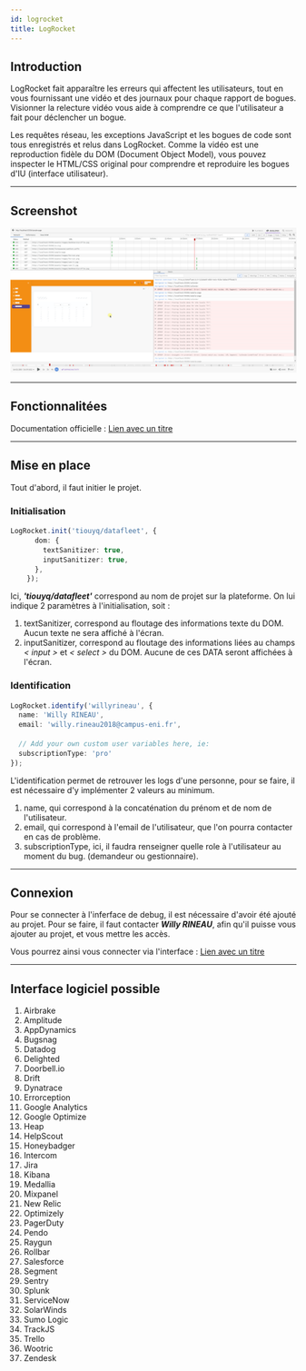 ```yaml
---
id: logrocket
title: LogRocket
---
```


## Introduction

LogRocket fait apparaître les erreurs qui affectent les utilisateurs, tout en vous fournissant une vidéo et des journaux pour chaque rapport de bogues. Visionner la relecture vidéo vous aide à comprendre ce que l'utilisateur a fait pour déclencher un bogue.

Les requêtes réseau, les exceptions JavaScript et les bogues de code sont tous enregistrés et relus dans LogRocket. Comme la vidéo est une reproduction fidèle du DOM (Document Object Model), vous pouvez inspecter le HTML/CSS original pour comprendre et reproduire les bogues d'IU (interface utilisateur).

---

## Screenshot

![img](/img/interface.png)

---

## Fonctionnalitées

Documentation officielle : [Lien avec un titre](https://docs.logrocket.com/docs "Documentation LogRocket")

---

## Mise en place

Tout d'abord, il faut initier le projet.
### Initialisation

```typescript
LogRocket.init('tiouyq/datafleet', {
      dom: {
        textSanitizer: true,
        inputSanitizer: true,
      },
    });
```

Ici, **_'tiouyq/datafleet'_** correspond au nom de projet sur la plateforme.
On lui indique 2 paramètres à l'initialisation, soit :

1. textSanitizer, correspond au floutage des informations texte du DOM. Aucun texte ne sera affiché à l'écran.
1. inputSanitizer, correspond au floutage des informations liées au champs _< input >_ et _< select >_ du DOM. Aucune de ces DATA seront affichées à l'écran.

### Identification
```typescript
LogRocket.identify('willyrineau', {
  name: 'Willy RINEAU',
  email: 'willy.rineau2018@campus-eni.fr',

  // Add your own custom user variables here, ie:
  subscriptionType: 'pro'
});

```

L'identification permet de retrouver les logs d'une personne, pour se faire, il est nécessaire d'y implémenter 2 valeurs au minimum.

1. name, qui correspond à la concaténation du prénom et de nom de l'utilisateur.
1. email, qui correspond à l'email de l'utilisateur, que l'on pourra contacter en cas de problème.
1. subscriptionType, ici, il faudra renseigner quelle role à l'utilisateur au moment du bug. (demandeur ou gestionnaire).


---

## Connexion

Pour se connecter à l'inferface de debug, il est nécessaire d'avoir été ajouté au projet.
Pour se faire, il faut contacter **_Willy RINEAU_**, afin qu'il puisse vous ajouter au projet, et vous mettre les accès.


Vous pourrez ainsi vous connecter via l'interface : [Lien avec un titre](https://app.logrocket.com/login "Login LogRocket")

---

## Interface logiciel possible

1. Airbrake
1. Amplitude
1. AppDynamics
1. Bugsnag
1. Datadog
1. Delighted
1. Doorbell.io
1. Drift
1. Dynatrace
1. Errorception
1. Google Analytics
1. Google Optimize
1. Heap
1. HelpScout
1. Honeybadger
1. Intercom
1. Jira
1. Kibana
1. Medallia
1. Mixpanel
1. New Relic
1. Optimizely
1. PagerDuty
1. Pendo
1. Raygun
1. Rollbar
1. Salesforce
1. Segment
1. Sentry
1. Splunk
1. ServiceNow
1. SolarWinds
1. Sumo Logic
1. TrackJS
1. Trello
1. Wootric
1. Zendesk
